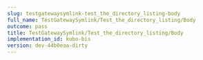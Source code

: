 ```yaml
---
slug: testgatewaysymlink-test_the_directory_listing-body
full_name: TestGatewaySymlink/Test_the_directory_listing/Body
outcome: pass
title: TestGatewaySymlink/Test_the_directory_listing/Body
implementation_id: kubo-bis
version: dev-44b0eaa-dirty
---
```


